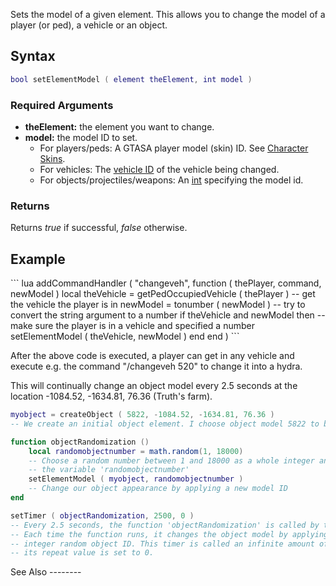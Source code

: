 Sets the model of a given element. This allows you to change the model of a player (or ped), a vehicle or an object.

Syntax
------

``` lua
bool setElementModel ( element theElement, int model )
```

### Required Arguments

-   **theElement:** the element you want to change.
-   **model:** the model ID to set.
    -   For players/peds: A GTASA player model (skin) ID. See [Character Skins](/Character_Skins.md "wikilink").
    -   For vehicles: The [vehicle ID](/Vehicle_IDs.md "wikilink") of the vehicle being changed.
    -   For objects/projectiles/weapons: An [int](/int.md "wikilink") specifying the model id.

### Returns

Returns *true* if successful, *false* otherwise.

Example
-------

<section class="server" name="Example 1 (Server)" show="true">
``` lua
addCommandHandler ( "changeveh",
    function ( thePlayer, command, newModel )
        local theVehicle = getPedOccupiedVehicle ( thePlayer ) -- get the vehicle the player is in
        newModel = tonumber ( newModel )                          -- try to convert the string argument to a number
        if theVehicle and newModel then                           -- make sure the player is in a vehicle and specified a number
            setElementModel ( theVehicle, newModel )
        end
    end
)
```

After the above code is executed, a player can get in any vehicle and execute e.g. the command "/changeveh 520" to change it into a hydra.

</section>
<section class="server" name="Example 2 (Server)" show="true">
This will continually change an object model every 2.5 seconds at the location -1084.52, -1634.81, 76.36 (Truth's farm).

``` lua
myobject = createObject ( 5822, -1084.52, -1634.81, 76.36 )
-- We create an initial object element. I choose object model 5822 to begin with.

function objectRandomization ()  
    local randomobjectnumber = math.random(1, 18000)
    -- Choose a random number between 1 and 18000 as a whole integer and assign it to
    -- the variable 'randomobjectnumber'
    setElementModel ( myobject, randomobjectnumber )
    -- Change our object appearance by applying a new model ID
end

setTimer ( objectRandomization, 2500, 0 )
-- Every 2.5 seconds, the function 'objectRandomization' is called by this timer.
-- Each time the function runs, it changes the object model by applying a new whole-
-- integer random object ID. This timer is called an infinite amount of times since  
-- its repeat value is set to 0.
```

</section>
See Also
--------

